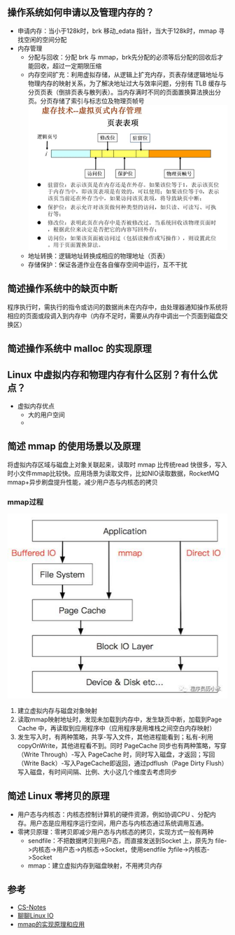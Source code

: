 ## 操作系统如何申请以及管理内存的？
- 申请内存：当小于128k时，brk 移动\_edata 指针，当大于128k时，mmap 寻找空闲的空间分配
- 内存管理
  - 分配与回收：分配 brk 与 mmap，brk先分配的必须等后分配的回收后才能回收，超过一定期限压缩
  - 内存空间扩充：利用虚拟存储，从逻辑上扩充内存，页表存储逻辑地址与物理内存的映射关系，为了解决地址过大与效率问题，分别有 TLB 缓存与分页页表（倒排页表与散列表）。当内存满时不同的页面置换算法换出分页。分页存储了索引与标志位及物理页帧号
  ![分页](分页.png)
  - 地址转换：逻辑地址转换成相应的物理地址（页表）
  - 存储保护：保证各道作业在各自催存空间中运行，互不干扰
## 简述操作系统中的缺页中断
程序执行时，需执行的指令或访问的数据尚未在内存中，由处理器通知操作系统将相应的页面或段调入到内存中（内存不足时，需要从内存中调出一个页面到磁盘交换区）
## 简述操作系统中 malloc 的实现原理

## Linux 中虚拟内存和物理内存有什么区别？有什么优点？
- 虚拟内存优点
  - 大的用户空间
  - 
## 简述 mmap 的使用场景以及原理
将虚拟内存区域与磁盘上对象关联起来，读取时 mmap 比传统read 快很多，写入时小文件mmap比较快。应用场景为读取文件，比如NIO读取数据，RocketMQ mmap+异步刷盘提升性能，减少用户态与内核态的拷贝
### mmap过程
![IO访问](IO访问.jpeg)
1. 建立虚拟内存与磁盘对象映射
2. 读取mmap映射地址时，发现未加载到内存中，发生缺页中断，加载到Page Cache 中，再读取到应用程序中（应用程序是用堆栈之间空白内存映射）
3. 发生写入时，有两种策略，共享-写入文件，其他进程能看到；私有-利用 copyOnWrite，其他进程看不到。同时 PageCache 同步也有两种策略，写穿（Write Through）-写入 PageCache 时，同时写入磁盘，才返回；写回（Write Back）-写入PageCache即返回，通过pdflush（Page Dirty Flush）写入磁盘，有时间间隔、比例、大小这几个维度去考虑同步


## 简述 Linux 零拷贝的原理
- 用户态与内核态：内核态控制计算机的硬件资源，例如协调CPU 、分配内存。用户态是应用程序运行空间，用户态与内核态通过系统调用互通。
- 零拷贝原理：零拷贝即减少用户态与内核态的拷贝，实现方式一般有两种
  - sendfile：不把数据拷贝到用户态，而直接发送到Socket 上，原先为 file->内核态->用户态->内核态->Socket，使用sendfile 为file->内核态->Socket
  - mmap：建立虚拟内存到磁盘映射，不用拷贝内存

## 参考
- [CS-Notes](https://github.com/CyC2018/CS-Notes)
- [聊聊Linux IO](https://cloud.tencent.com/developer/article/1549926?from=information.detail.linux%20mmap%E4%BD%BF%E7%94%A8%E5%9C%BA%E6%99%AF)
- [mmap的实现原理和应用](http://www.360doc.com/content/20/0720/16/36242867_925580123.shtml)

